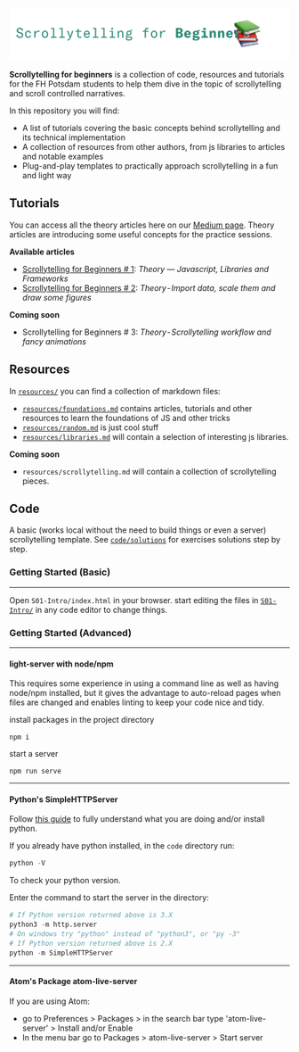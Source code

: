 ![Scrollytelling for Beginners](cover-sfb.png)

**Scrollytelling for beginners** is a collection of code, resources and tutorials
for the FH Potsdam students to help them dive in the topic of scrollytelling and
scroll controlled narratives.

In this repository you will find:
* A list of tutorials covering the basic concepts behind scrollytelling and its
technical implementation
* A collection of resources from other authors, from js libraries to articles and
notable examples
* Plug-and-play templates to practically approach scrollytelling in a fun and light way

## Tutorials
You can access all the theory articles here on our [Medium page](https://medium.com/@scrollyforbeginners).
Theory articles are introducing some useful concepts for the practice sessions.

**Available articles**
* [Scrollytelling for Beginners # 1](https://medium.com/@scrollyforbeginners/scrollytelling-for-beginners-1-551c5bad9631): *Theory — Javascript, Libraries and Frameworks*
* [Scrollytelling for Beginners # 2](https://medium.com/@scrollyforbeginners/scrollytelling-for-beginners-2-fa91901a9746): *Theory - Import data, scale them and draw some figures*


**Coming soon**
* Scrollytelling for Beginners # 3: *Theory - Scrollytelling workflow and fancy animations*


## Resources
In [`resources/`](resources) you can find a collection of markdown files:
* [`resources/foundations.md`](resources/foundations.md) contains articles, tutorials and other resources to learn the foundations of JS and other tricks
* [`resources/random.md`](resources/random.md) is just cool stuff
* [`resources/libraries.md`](resources/libraries.md) will contain a selection of interesting js libraries.

**Coming soon**
* `resources/scrollytelling.md` will contain a collection of scrollytelling pieces.

## Code

A basic (works local without the need to build things or even a server) scrollytelling template. See [`code/solutions`](code/solutions) for exercises solutions step by step.


### Getting Started (Basic)
------
Open `S01-Intro/index.html` in your browser. start editing the files in [`S01-Intro/`](code/S01-Intro)
in any code editor to change things.

### Getting Started (Advanced)
------
#### light-server with node/npm
This requires some experience in using a command line as well as having node/npm
installed, but it gives the advantage to auto-reload pages when files are changed
and enables linting to keep your code nice and tidy.

install packages in the project directory
```
npm i
```

start a server
```
npm run serve
```
---

#### Python's SimpleHTTPServer
Follow [this guide](https://developer.mozilla.org/en-US/docs/Learn/Common_questions/set_up_a_local_testing_server) to fully understand what you are doing and/or install python.

If you already have python installed, in the `code` directory run:

```python
python -V
```
To check your python version.

Enter the command to start the server in the directory:
```python
# If Python version returned above is 3.X
python3 -m http.server
# On windows try "python" instead of "python3", or "py -3"
# If Python version returned above is 2.X
python -m SimpleHTTPServer
```
---

#### Atom's Package atom-live-server
If you are using Atom:
* go to Preferences > Packages > in the search bar type 'atom-live-server' > Install and/or Enable
* In the menu bar go to Packages > atom-live-server > Start server
